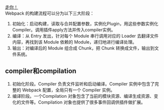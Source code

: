 [走你！](https://segmentfault.com/a/1190000015088834)  
Webpack 的构建流程可以分为以下三大阶段：
1. 初始化：启动构建，读取与合并配置参数，实例化Plugin，用这些参数实例化 Compiler。调用插件apply方法并传入compiler实例。
2. 编译：从 Entry 发出，针对每个 Module 串行调用对应的 Loader 去翻译文件内容，再找到该 Module 依赖的 Module，递归地进行编译处理。
3. 输出：对编译后的 Module 组合成 Chunk，把 Chunk 转换成文件，输出到文件系统。  
  
## compiler和compilation  
1. 初始化阶段。Compiler 负责文件监听和启动编译。Compiler 实例中包含了完整的 Webpack 配置，全局只有一个 Compiler 实例。  
2. 编译阶段。一个Compilation 对象包含了当前的模块资源、编译生成资源、变化的文件等。Compilation 对象也提供了很多事件回调供插件做扩展。